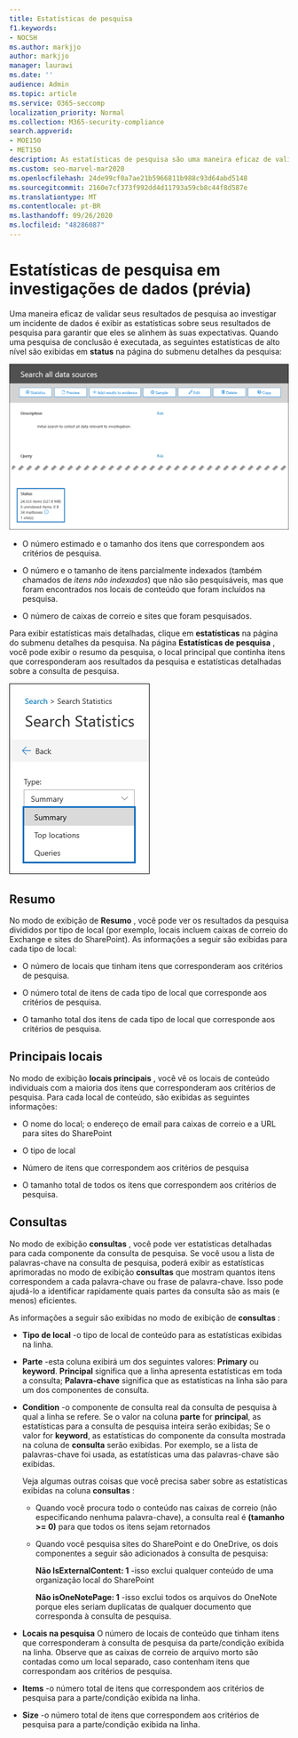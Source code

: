 ```yaml
---
title: Estatísticas de pesquisa
f1.keywords:
- NOCSH
ms.author: markjjo
author: markjjo
manager: laurawi
ms.date: ''
audience: Admin
ms.topic: article
ms.service: O365-seccomp
localization_priority: Normal
ms.collection: M365-security-compliance
search.appverid:
- MOE150
- MET150
description: As estatísticas de pesquisa são uma maneira eficaz de validar os resultados da pesquisa e exibi-los em status na página do submenu detalhes da pesquisa.
ms.custom: seo-marvel-mar2020
ms.openlocfilehash: 24de99cf0a7ae21b5966811b988c93d64abd5148
ms.sourcegitcommit: 2160e7cf373f992dd4d11793a59cb8c44f8d587e
ms.translationtype: MT
ms.contentlocale: pt-BR
ms.lasthandoff: 09/26/2020
ms.locfileid: "48286087"
---
```

# <a name="search-statistics-in-data-investigations-preview"></a>Estatísticas de pesquisa em investigações de dados (prévia)

Uma maneira eficaz de validar seus resultados de pesquisa ao investigar um incidente de dados é exibir as estatísticas sobre seus resultados de pesquisa para garantir que eles se alinhem às suas expectativas. Quando uma pesquisa de conclusão é executada, as seguintes estatísticas de alto nível são exibidas em **status** na página do submenu detalhes da pesquisa:

![Pesquisar statisics na página de submenu detalhes da pesquisa](../media/SearchDetailsFlyout.png)

- O número estimado e o tamanho dos itens que correspondem aos critérios de pesquisa.

- O número e o tamanho de itens parcialmente indexados (também chamados de *itens não indexados*) que não são pesquisáveis, mas que foram encontrados nos locais de conteúdo que foram incluídos na pesquisa.

- O número de caixas de correio e sites que foram pesquisados.

Para exibir estatísticas mais detalhadas, clique em **estatísticas** na página do submenu detalhes da pesquisa. Na página **Estatísticas de pesquisa** , você pode exibir o resumo da pesquisa, o local principal que continha itens que corresponderam aos resultados da pesquisa e estatísticas detalhadas sobre a consulta de pesquisa.

![Lista suspensa de estatísticas de pesquisa](../media/SearchStatisticsDropDownList.png)

## <a name="summary"></a>Resumo

No modo de exibição de **Resumo** , você pode ver os resultados da pesquisa divididos por tipo de local (por exemplo, locais incluem caixas de correio do Exchange e sites do SharePoint). As informações a seguir são exibidas para cada tipo de local:

- O número de locais que tinham itens que corresponderam aos critérios de pesquisa.

- O número total de itens de cada tipo de local que corresponde aos critérios de pesquisa.

- O tamanho total dos itens de cada tipo de local que corresponde aos critérios de pesquisa.

## <a name="top-locations"></a>Principais locais

No modo de exibição **locais principais** , você vê os locais de conteúdo individuais com a maioria dos itens que corresponderam aos critérios de pesquisa. Para cada local de conteúdo, são exibidas as seguintes informações:

- O nome do local; o endereço de email para caixas de correio e a URL para sites do SharePoint

- O tipo de local

- Número de itens que correspondem aos critérios de pesquisa

- O tamanho total de todos os itens que correspondem aos critérios de pesquisa.

## <a name="queries"></a>Consultas

No modo de exibição **consultas** , você pode ver estatísticas detalhadas para cada componente da consulta de pesquisa. Se você usou a lista de palavras-chave na consulta de pesquisa, poderá exibir as estatísticas aprimoradas no modo de exibição **consultas** que mostram quantos itens correspondem a cada palavra-chave ou frase de palavra-chave. Isso pode ajudá-lo a identificar rapidamente quais partes da consulta são as mais (e menos) eficientes. 

As informações a seguir são exibidas no modo de exibição de **consultas** :

 - **Tipo de local** -o tipo de local de conteúdo para as estatísticas exibidas na linha.

- **Parte** -esta coluna exibirá um dos seguintes valores: **Primary** ou **keyword**. **Principal** significa que a linha apresenta estatísticas em toda a consulta; **Palavra-chave** significa que as estatísticas na linha são para um dos componentes de consulta.

- **Condition** -o componente de consulta real da consulta de pesquisa à qual a linha se refere. Se o valor na coluna **parte** for **principal**, as estatísticas para a consulta de pesquisa inteira serão exibidas; Se o valor for **keyword**, as estatísticas do componente da consulta mostrada na coluna de **consulta** serão exibidas. Por exemplo, se a lista de palavras-chave foi usada, as estatísticas uma das palavras-chave são exibidas.

  Veja algumas outras coisas que você precisa saber sobre as estatísticas exibidas na coluna **consultas** :
  
  - Quando você procura todo o conteúdo nas caixas de correio (não especificando nenhuma palavra-chave), a consulta real é **(tamanho >= 0)** para que todos os itens sejam retornados
  
  - Quando você pesquisa sites do SharePoint e do OneDrive, os dois componentes a seguir são adicionados à consulta de pesquisa:
    
    **Não IsExternalContent: 1** -isso exclui qualquer conteúdo de uma organização local do SharePoint
    
    **Não isOneNotePage: 1** -isso exclui todos os arquivos do OneNote porque eles seriam duplicatas de qualquer documento que corresponda à consulta de pesquisa.

- **Locais na pesquisa** O número de locais de conteúdo que tinham itens que corresponderam à consulta de pesquisa da parte/condição exibida na linha. Observe que as caixas de correio de arquivo morto são contadas como um local separado, caso contenham itens que correspondam aos critérios de pesquisa.

- **Items** -o número total de itens que correspondem aos critérios de pesquisa para a parte/condição exibida na linha.

- **Size** -o número total de itens que correspondem aos critérios de pesquisa para a parte/condição exibida na linha.

